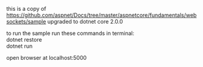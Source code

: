 this is a copy of https://github.com/aspnet/Docs/tree/master/aspnetcore/fundamentals/websockets/sample upgraded to dotnet core 2.0.0

to run the sample run these commands in terminal:    
dotnet restore    
dotnet run    

open browser at localhost:5000